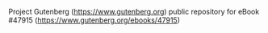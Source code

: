 Project Gutenberg (https://www.gutenberg.org) public repository for eBook #47915 (https://www.gutenberg.org/ebooks/47915)
